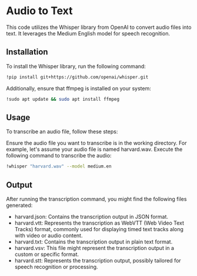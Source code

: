 # Audio to Text

This code utilizes the Whisper library from OpenAI to convert audio files into text. It leverages the Medium English model for speech recognition.

## Installation

To install the Whisper library, run the following command:

```bash
!pip install git+https://github.com/openai/whisper.git
```

Additionally, ensure that ffmpeg is installed on your system:

```bash
!sudo apt update && sudo apt install ffmpeg
```

## Usage

To transcribe an audio file, follow these steps:

Ensure the audio file you want to transcribe is in the working directory. For example, let's assume your audio file is named harvard.wav.
Execute the following command to transcribe the audio:

```bash
!whisper "harvard.wav" --model medium.en
```

## Output

After running the transcription command, you might find the following files generated:

* harvard.json: Contains the transcription output in JSON format.
* harvard.vtt: Represents the transcription as WebVTT (Web Video Text Tracks) format, commonly used for displaying timed text tracks along with video or audio content.
* harvard.txt: Contains the transcription output in plain text format.
* harvard.vsv: This file might represent the transcription output in a custom or specific format.
* harvard.stt: Represents the transcription output, possibly tailored for speech recognition or processing.
